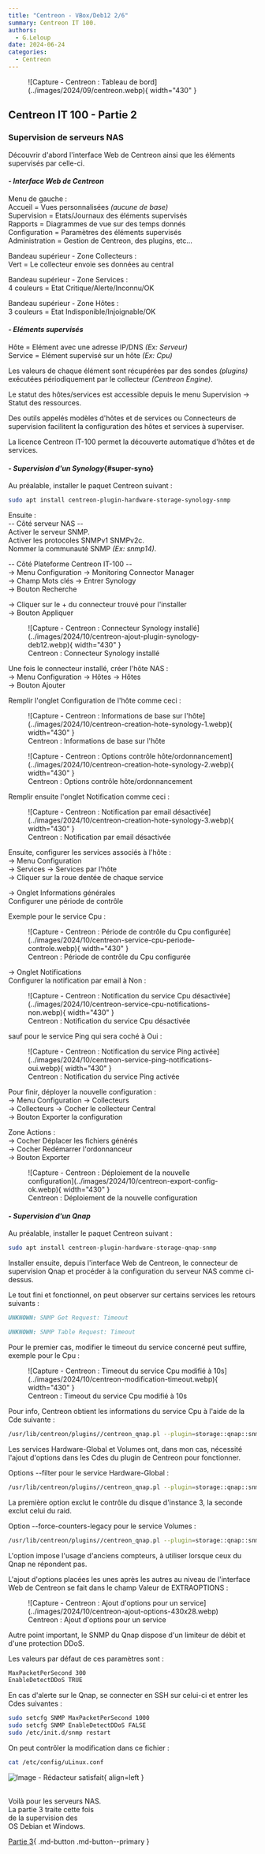 ```yaml
---
title: "Centreon - VBox/Deb12 2/6"
summary: Centreon IT 100.
authors: 
  - G.Leloup
date: 2024-06-24
categories: 
  - Centreon
---
```


<figure markdown>
  ![Capture - Centreon : Tableau de bord](../images/2024/09/centreon.webp){ width="430" }
</figure>

## Centreon IT 100 - Partie 2

### Supervision de serveurs NAS

Découvrir d'abord l'interface Web de Centreon ainsi que les éléments supervisés par celle-ci.

#### _- Interface Web de Centreon_

Menu de gauche :  
Accueil = Vues personnalisées _(aucune de base)_  
Supervision = Etats/Journaux des éléments supervisés  
Rapports = Diagrammes de vue sur des temps donnés  
Configuration = Paramètres des éléments supervisés  
Administration = Gestion de Centreon, des plugins, etc...

Bandeau supérieur - Zone Collecteurs :  
Vert = Le collecteur envoie ses données au central

Bandeau supérieur - Zone Services :  
4 couleurs = Etat Critique/Alerte/Inconnu/OK

Bandeau supérieur - Zone Hôtes :  
3 couleurs = Etat Indisponible/Injoignable/OK

#### _- Eléments supervisés_

<!-- more -->

Hôte = Elément avec une adresse IP/DNS _(Ex: Serveur)_  
Service = Elément supervisé sur un hôte _(Ex: Cpu)_

Les valeurs de chaque élément sont récupérées par des sondes _(plugins)_ exécutées périodiquement par le collecteur _(Centreon Engine)_.

Le statut des hôtes/services est accessible depuis le menu Supervision -> Statut des ressources.

Des outils appelés modèles d'hôtes et de services ou Connecteurs de supervision facilitent la configuration des hôtes et services à superviser.

La licence Centreon IT-100 permet la découverte automatique d'hôtes et de services.

#### _- Supervision d'un Synology_{#super-syno}

Au préalable, installer le paquet Centreon suivant :

```bash
sudo apt install centreon-plugin-hardware-storage-synology-snmp
```

Ensuite :  
-- Côté serveur NAS --  
Activer le serveur SNMP.  
Activer les protocoles SNMPv1 SNMPv2c.  
Nommer la communauté SNMP _(Ex: snmp14)_.

-- Côté Plateforme Centreon IT-100 --  
-> Menu Configuration -> Monitoring Connector Manager  
-> Champ Mots clés -> Entrer Synology  
-> Bouton Recherche

-> Cliquer sur le + du connecteur trouvé pour l'installer  
-> Bouton Appliquer

<figure markdown>
  ![Capture - Centreon : Connecteur Synology installé](../images/2024/10/centreon-ajout-plugin-synology-deb12.webp){ width="430" }
  <figcaption>Centreon : Connecteur Synology installé</figcaption>
</figure>

Une fois le connecteur installé, créer l'hôte NAS :  
-> Menu Configuration -> Hôtes -> Hôtes  
-> Bouton Ajouter

Remplir l'onglet Configuration de l'hôte comme ceci :

<figure markdown>
  ![Capture - Centreon : Informations de base sur l'hôte](../images/2024/10/centreon-creation-hote-synology-1.webp){ width="430" }
  <figcaption>Centreon : Informations de base sur l'hôte</figcaption>
</figure>

<figure markdown>
  ![Capture - Centreon : Options contrôle hôte/ordonnancement](../images/2024/10/centreon-creation-hote-synology-2.webp){ width="430" }
  <figcaption>Centreon : Options contrôle hôte/ordonnancement</figcaption>
</figure>

Remplir ensuite l'onglet Notification comme ceci :

<figure markdown>
  ![Capture - Centreon : Notification par email désactivée](../images/2024/10/centreon-creation-hote-synology-3.webp){ width="430" }
  <figcaption>Centreon : Notification par email désactivée</figcaption>
</figure>

Ensuite, configurer les services associés à l'hôte :  
-> Menu Configuration  
-> Services -> Services par l'hôte  
-> Cliquer sur la roue dentée de chaque service

-> Onglet Informations générales  
Configurer une période de contrôle

Exemple pour le service Cpu :

<figure markdown>
  ![Capture - Centreon : Période de contrôle du Cpu configurée](../images/2024/10/centreon-service-cpu-periode-controle.webp){ width="430" }
  <figcaption>Centreon : Période de contrôle du Cpu configurée</figcaption>
</figure>

-> Onglet Notifications  
Configurer la notification par email à Non :

<figure markdown>
  ![Capture - Centreon : Notification du service Cpu désactivée](../images/2024/10/centreon-service-cpu-notifications-non.webp){ width="430" }
  <figcaption>Centreon : Notification du service Cpu désactivée</figcaption>
</figure>

sauf pour le service Ping qui sera coché à Oui :

<figure markdown>
  ![Capture - Centreon : Notification du service Ping activée](../images/2024/10/centreon-service-ping-notifications-oui.webp){ width="430" }
  <figcaption>Centreon : Notification du service Ping activée</figcaption>
</figure>

Pour finir, déployer la nouvelle configuration :  
-> Menu Configuration -> Collecteurs  
-> Collecteurs -> Cocher le collecteur Central  
-> Bouton Exporter la configuration

Zone Actions :  
-> Cocher Déplacer les fichiers générés  
-> Cocher Redémarrer l'ordonnanceur  
-> Bouton Exporter

<figure markdown>
  ![Capture - Centreon : Déploiement de la nouvelle configuration](../images/2024/10/centreon-export-config-ok.webp){ width="430" }
  <figcaption>Centreon : Déploiement de la nouvelle configuration</figcaption>
</figure>

#### _- Supervision d'un Qnap_

Au préalable, installer le paquet Centreon suivant :

```bash
sudo apt install centreon-plugin-hardware-storage-qnap-snmp
```

Installer ensuite, depuis l'interface Web de Centreon, le connecteur de supervision Qnap et procéder à la configuration du serveur NAS comme ci-dessus.

Le tout fini et fonctionnel, on peut observer sur certains services les retours suivants :

```markdown
UNKNOWN: SNMP Get Request: Timeout
```

```markdown
UNKNOWN: SNMP Table Request: Timeout
```

Pour le premier cas, modifier le timeout du service concerné peut suffire, exemple pour le Cpu :

<figure markdown>
  ![Capture - Centreon : Timeout du service Cpu modifié à 10s](../images/2024/10/centreon-modification-timeout.webp){ width="430" }
  <figcaption>Centreon : Timeout du service Cpu modifié à 10s</figcaption>
</figure>

Pour info, Centreon obtient les informations du service Cpu à l'aide de la Cde suivante :

```bash
/usr/lib/centreon/plugins//centreon_qnap.pl --plugin=storage::qnap::snmp::plugin --mode=cpu --hostname=192.168.9.1 --snmp-version='2c' --snmp-community='snmp14'  --warning-average='80' --critical-average='90' --snmp-timeout='10'
```

Les services Hardware-Global et Volumes ont, dans mon cas, nécessité l'ajout d'options dans les Cdes du plugin de Centreon pour fonctionner.

Options --filter pour le service Hardware-Global :

```bash
/usr/lib/centreon/plugins//centreon_qnap.pl --plugin=storage::qnap::snmp::plugin --mode=hardware --hostname=192.168.9.1 --snmp-version='2c' --snmp-community='snmp14'  --component='.*' --verbose --snmp-timeout='10' --filter='disk,3' --filter='raid'
```

La première option exclut le contrôle du disque d'instance 3, la seconde exclut celui du raid.

Option --force-counters-legacy pour le service Volumes :

```bash
/usr/lib/centreon/plugins//centreon_qnap.pl --plugin=storage::qnap::snmp::plugin --mode=volumes --hostname='192.168.9.1' --snmp-version='2c' --snmp-community='snmp14'  --filter-name='' --warning-space-usage='' --critical-space-usage='' --warning-space-usage-free='' --critical-space-usage-free='' --warning-space-usage-prct='' --critical-space-usage-prct='' --warning-volume-status='%{status} =~ /degraded|warning/i' --critical-volume-status='%{status} =~ /critical/i' --verbose --snmp-timeout='10'  --force-counters-legacy
```

L'option impose l'usage d'anciens compteurs, à utiliser lorsque ceux du Qnap ne répondent pas.

L'ajout d'options placées les unes après les autres au niveau de l'interface Web de Centreon se fait dans le champ Valeur de EXTRAOPTIONS :

<figure markdown>
  ![Capture - Centreon : Ajout d'options pour un service](../images/2024/10/centreon-ajout-options-430x28.webp)
  <figcaption>Centreon : Ajout d'options pour un service</figcaption>
</figure>

Autre point important, le SNMP du Qnap dispose d'un limiteur de débit et d'une protection DDoS.

Les valeurs par défaut de ces paramètres sont :

```markdown
MaxPacketPerSecond 300
EnableDetectDDoS TRUE
```

En cas d'alerte sur le Qnap, se connecter en SSH sur celui-ci et entrer les Cdes suivantes :

```bash
sudo setcfg SNMP MaxPacketPerSecond 1000
sudo setcfg SNMP EnableDetectDDoS FALSE
sudo /etc/init.d/snmp restart
```

On peut contrôler la modification dans ce fichier :

```bash
cat /etc/config/uLinux.conf
```

![Image - Rédacteur satisfait](../images/2024/09/redacteur_satisfait_bis.png "Image Pixabay - Mohamed Hassan"){ align=left }

&nbsp;  
Voilà pour les serveurs NAS.  
La partie 3 traite cette fois  
de la supervision des  
OS Debian et Windows.

[Partie 3](../posts/centreon-it100-p3-deb12.md){ .md-button .md-button--primary }
